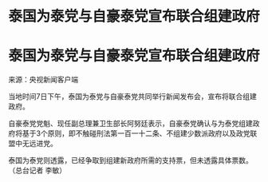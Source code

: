 # 泰国为泰党与自豪泰党宣布联合组建政府

# 泰国为泰党与自豪泰党宣布联合组建政府

来源：央视新闻客户端

当地时间7日下午，泰国为泰党与自豪泰党共同举行新闻发布会，宣布将联合组建政府。

自豪泰党党魁、现任副总理兼卫生部长阿努廷表示，自豪泰党确认与为泰党组建政府将基于3个原则，即不触碰刑法第一百一十二条、不组建少数派政府以及政党联盟中无远进党。

泰国为泰党则透露，已经争取到组建新政府所需的支持票，但未透露具体票数。（总台记者 李敏）

